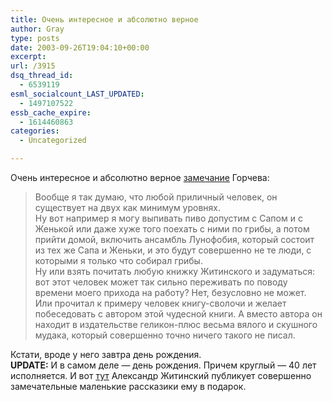 ```yaml
---
title: Очень интересное и абсолютно верное
author: Gray
type: posts
date: 2003-09-26T19:04:10+00:00
excerpt:
url: /3915
dsq_thread_id:
  - 6539119
esml_socialcount_LAST_UPDATED:
  - 1497107522
essb_cache_expire:
  - 1614460863
categories:
  - Uncategorized

---
```








Очень интересное и абсолютно верное <a href="http://www.livejournal.com/users/dimkin/129143.html" target="_blank">замечание</a> Горчева:

> Вообще я так думаю, что любой приличный человек, он существует на двух как минимум уровнях.  
> Ну вот например я могу выпивать пиво допустим с Сапом и с Женькой или даже хуже того поехать с ними по грибы, а потом прийти домой, включить ансамбль Лунофобия, который состоит из тех же Сапа и Женьки, и это будут совершенно не те люди, с которыми я только что собирал грибы.  
> Ну или взять почитать любую книжку Житинского и задуматься: вот этот человек может так сильно переживать по поводу времени моего прихода на работу? Нет, безусловно не может.  
> Или прочитал к примеру человек книгу-сволочи и желает побеседовать с автором этой чудесной книги. А вместо автора он находит в издательстве геликон-плюс весьма вялого и скушного мудака, который совершенно точно ничего такого не писал. 

Кстати, вроде у него завтра день рождения.  
**UPDATE:** И в самом деле &#8212; день рождения. Причем круглый &#8212; 40 лет исполняется. И вот <a href="http://www.livejournal.com/users/maccolit/264029.html" target="_blank">тут</a> Александр Житинский публикует совершенно замечательные маленькие рассказики ему в подарок.